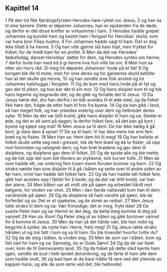 ## Kapittel 14

1 På den tid fikk fjerdingsfyrsten Herodes høre ryktet om Jesus,
2 og han sa til sine tjenere: Dette er døperen Johannes; han er opstanden fra de døde, og derfor er det disse krefter er virksomme i ham.
3 Herodes hadde grepet Johannes og bundet ham og kastet ham i fengsel for Herodias' skyld, som var hans bror Filips hustru.
4 For Johannes hadde sagt til ham: Det er deg ikke tillatt å ha henne.
5 Og han ville gjerne slå ham ihjel, men fryktet for folket; for de holdt ham for en profet.
6 Men da det var Herodes' fødselsdag, danset Herodias' datter for dem, og Herodes syntes om henne;
7 derfor lovte han med ed å gi henne hva hun ville be om.
8 Men hun sa etter sin mors råd: Gi meg hit døperen Johannes' hode på et fat!
9 Og kongen ble ille til mote, men for sine deres og for gjestenes skyld befalte han at det skulle gis henne,
10 og han sendte sine folk avsted og lot Johannes halshugge i fengslet.
11 Og de kom med hans hode på et fat og gav det til piken, og hun bar det til sin mor.
12 Og hans disipler kom til og tok hans legeme og begravde det; og de gikk og fortalte det til Jesus.
13 Da Jesus hørte det, dro han derfra i en båt avsides til et øde sted, og da folket fikk høre det, fulgte de etter ham til fots fra byene.
14 Og da han gikk i land, så han meget folk, og han ynkedes inderlig over dem og helbredet deres syke.
15 Men da det var blitt kveld, gikk hans disipler til ham og sa: Stedet er øde, og det er alt sent på dagen; la derfor folket fare, så det kan gå bort i byene og kjøpe seg mat!
16 Men Jesus sa til dem: De har ikke nødig å gå bort; gi dere dem å spise!
17 De sa til ham: Vi har ikke mere her enn fem brød og to fisker.
18 Men han sa: Hent dem hit til meg!
19 Og han befalte at folket skulle sette seg ned i gresset, tok de fem brød og de to fisker, så opp mot himmelen og velsignet dem; og han brøt brødene og gav dem til disiplene, og disiplene gav dem til folket.
20 Og de spiste alle og ble mette; og de tok opp det som ble tilovers av stykkene, tolv kurver fulle.
21 Men de som hadde ett, var omkring fem tusen menn foruten kvinner og barn.
22 Og straks nødde han sine disipler til å gå i båten og sette over til andre siden av før ham, inntil han hadde latt folket fare.
23 Og da han hadde latt folket fare, gikk han avsides opp i fjellet for å bede; og da det var blitt kveld, var han der alene.
24 Men båten var alt midt ute på sjøen og arbeidet hårdt mot bølgene, for vinden var imot.
25 Men i den fjerde nattevakt kom han til dem, vandrende på sjøen.
26 Og da disiplene så ham vandre på sjøen, ble de forferdet og sa: Det er et spøkelse, og de skrek av redsel.
27 Men Jesus talte straks til dem og sa: Vær frimodige; det er meg, frykt ikke!
28 Da svarte Peter ham og sa: Herre! er det deg, da befal meg komme til deg på vannet!
29 Han sa: Kom! Og Peter steg ut av båten og gikk bortover vannet for å komme til Jesus.
30 Men da han så det hårde vær, ble han redd og begynte å synke; da ropte han: Herre, frels meg!
31 Og Jesus rakte straks hånden ut og tok fatt i ham og sa til ham: Du lite troende! hvorfor tvilte du?
32 Og da de steg i båten, la vinden seg.
33 Men de som var i båten, kom og falt ned for ham og sa: Sannelig, du er Guds Sønn!
34 Og da de var faret over, kom de til Gennesarets land.
35 Og da folket på dette sted kjente ham igjen, sendte de bud i hele landet deromkring, og de førte til ham alle dem som hadde ondt,
36 og bad ham at de bare måtte få røre ved det ytterste av kappen hans; og alle de som rørte ved det, ble helbredet.
